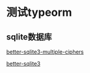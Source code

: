 # 测试typeorm


## sqlite数据库

[better-sqlite3-multiple-ciphers](https://github.com/m4heshd/better-sqlite3-multiple-ciphers)


[better-sqlite3](https://github.com/WiseLibs/better-sqlite3)